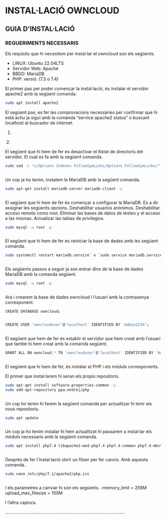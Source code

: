 # INSTAL·LACIÓ OWNCLOUD

## GUIA D'INSTAL·LACIÓ

### REQUERIMENTS NECESSARIS

Els requisits que hi necesitem per instal·lar el owncloud son els següents.
- LINUX: Ubuntu 22.04LTS
- Servidor Web: Apache
- BBDD: MariaDB
- PHP: versió: (7.3 o 7.4)

El primer pas per poder començar la instal·lació, és instalar el servidor apache2 amb la següent comanda.

```sh
sudo apt install apache2
```



El següent pas, es fer les comprovacions necessàries per confirmar que hi està actiu ja sigui amb la comanda “service apache2 status” o buscant localhost al buscador de internet.

1.
![]()
2.
![]()

El següent que hi hem de fer es desactivar el llistat de directoris del servidor.
El cual es fa amb la següent comanda.

```sh
sudo sed -i "s/Options Indexes FollowSymLinks/Options FollowSymLinks/" /etc/apache2/apache2.conf
```
![]()

Un cop ja ho tenim, instalem la MariaDB amb la següent comanda.

```sh
sudo apt-get install mariadb-server mariadb-client -y
```
![]()

El següent que hi hem de fer és començar a configurar la MariaDB. Es a dir assignar les següents opcions.
Deshabilitar usuarios anónimos.
Deshabilitar acceso remoto como root.
Eliminar las bases de datos de testeo y el acceso a las mismas.
Actualizar las tablas de privilegios.

```sh
sudo mysql -u root -p
```
![]()



El següent que hi hem de fer es reiniciar la base de dades amb les següent comanda.

```sh
sudo systemctl restart mariadb.service` o `sudo service mariadb.service restart
```
![]()

Els següents passos a seguir ja son entrar dins de la base de dades MariaDB amb la comanda següent.


```sh
sudo mysql -u root -p
```
![]()

Ara i crearem la base de dades owncloud i l’usuari amb la contrasenya corresponent.

```sh
CREATE DATABASE owncloud;
```
![]()

```sh
CREATE USER 'ownclouduser'@'localhost' IDENTIFIED BY 'Admin1234';
```
![]()

El següent que hem de fer és establir el servidor que hem creat amb l’usuari que també hi hem creat amb la comanda següent.

```sh
GRANT ALL ON owncloud.* TO 'ownclouduser'@'localhost' IDENTIFIED BY 'Admin1234' WITH GRANT OPTION;
```
![]()


El següent que hi hem de fer, és instalar el PHP i els mòduls corresponents.

El primer que instal·larem hi seran els propis repositoris.

```sh
sudo apt-get install software-properties-common -y
sudo add-apt-repository ppa:ondrej/php
```
![]()


Un cop ho tenim hi farem la següent comanda per actualitzar hi tenir els nous repositoris.

```sh
sudo apt update
```
![]()

Un cop ja ho tenim instalar hi hem actualitzat hi passarem a instal·lar els mòduls necessaris amb la següent comanda.

```sh
sudo apt install php7.4 libapache2-mod-php7.4 php7.4-common php7.4-mbstring php7.4-xmlrpc php7.4-soap php7.4-apcu php7.4-smbclient php7.4-ldap php7.4-redis php7.4-gd php7.4-xml php7.4-intl php7.4-json php7.4-imagick php7.4-mysql php7.4-cli php7.4-mcrypt php7.4-ldap php7.4-zip php7.4-curl -y
```
![]()

Després de fer l'instal·lació obrir un fitxer per fer canvis. Amb aquesta comanda.

```sh
sudo nano /etc/php/7.1/apache2/php.ini
```
![]()

I els paràmetres a canviar hi son els següents.
-memory_limit = 256M upload_max_filesize = 100M
![]()

I l’altra captura.
![]()

……………………………………………………………………………………
